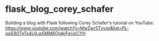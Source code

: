 # flask_blog_corey_schafer
Building a blog with Flask following Corey Schafer's tutorial on YouTube: https://www.youtube.com/watch?v=MwZwr5Tvyxo&list=PL-osiE80TeTs4UjLw5MM6OjgkjFeUxCYH
